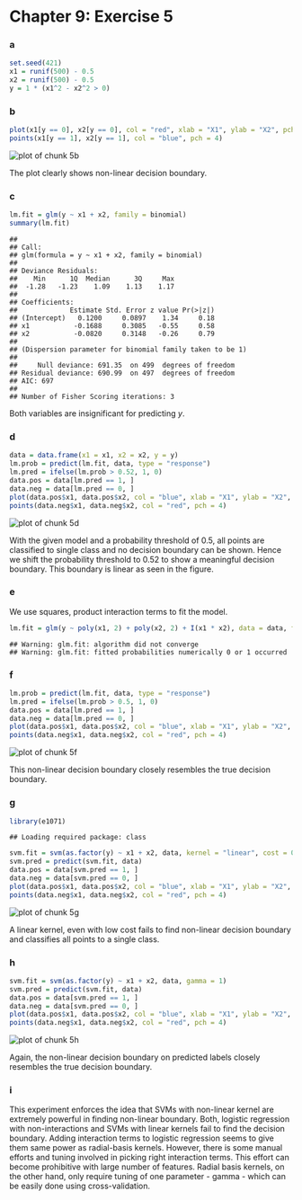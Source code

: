 Chapter 9: Exercise 5
========================================================

### a

```r
set.seed(421)
x1 = runif(500) - 0.5
x2 = runif(500) - 0.5
y = 1 * (x1^2 - x2^2 > 0)
```


### b

```r
plot(x1[y == 0], x2[y == 0], col = "red", xlab = "X1", ylab = "X2", pch = "+")
points(x1[y == 1], x2[y == 1], col = "blue", pch = 4)
```

![plot of chunk 5b](figure/5b.png) 

The plot clearly shows non-linear decision boundary.

### c

```r
lm.fit = glm(y ~ x1 + x2, family = binomial)
summary(lm.fit)
```

```
## 
## Call:
## glm(formula = y ~ x1 + x2, family = binomial)
## 
## Deviance Residuals: 
##    Min      1Q  Median      3Q     Max  
##  -1.28   -1.23    1.09    1.13    1.17  
## 
## Coefficients:
##             Estimate Std. Error z value Pr(>|z|)
## (Intercept)   0.1200     0.0897    1.34     0.18
## x1           -0.1688     0.3085   -0.55     0.58
## x2           -0.0820     0.3148   -0.26     0.79
## 
## (Dispersion parameter for binomial family taken to be 1)
## 
##     Null deviance: 691.35  on 499  degrees of freedom
## Residual deviance: 690.99  on 497  degrees of freedom
## AIC: 697
## 
## Number of Fisher Scoring iterations: 3
```

Both variables are insignificant for predicting $y$.

### d

```r
data = data.frame(x1 = x1, x2 = x2, y = y)
lm.prob = predict(lm.fit, data, type = "response")
lm.pred = ifelse(lm.prob > 0.52, 1, 0)
data.pos = data[lm.pred == 1, ]
data.neg = data[lm.pred == 0, ]
plot(data.pos$x1, data.pos$x2, col = "blue", xlab = "X1", ylab = "X2", pch = "+")
points(data.neg$x1, data.neg$x2, col = "red", pch = 4)
```

![plot of chunk 5d](figure/5d.png) 

With the given model and a probability threshold of 0.5, all points are classified to single class and no decision boundary can be shown. Hence we shift the probability threshold to 0.52 to show a meaningful decision boundary. This boundary is linear as seen in the figure.

### e
We use squares, product interaction terms to fit the model.

```r
lm.fit = glm(y ~ poly(x1, 2) + poly(x2, 2) + I(x1 * x2), data = data, family = binomial)
```

```
## Warning: glm.fit: algorithm did not converge
## Warning: glm.fit: fitted probabilities numerically 0 or 1 occurred
```


### f

```r
lm.prob = predict(lm.fit, data, type = "response")
lm.pred = ifelse(lm.prob > 0.5, 1, 0)
data.pos = data[lm.pred == 1, ]
data.neg = data[lm.pred == 0, ]
plot(data.pos$x1, data.pos$x2, col = "blue", xlab = "X1", ylab = "X2", pch = "+")
points(data.neg$x1, data.neg$x2, col = "red", pch = 4)
```

![plot of chunk 5f](figure/5f.png) 

This non-linear decision boundary closely resembles the true decision boundary.

### g

```r
library(e1071)
```

```
## Loading required package: class
```

```r
svm.fit = svm(as.factor(y) ~ x1 + x2, data, kernel = "linear", cost = 0.1)
svm.pred = predict(svm.fit, data)
data.pos = data[svm.pred == 1, ]
data.neg = data[svm.pred == 0, ]
plot(data.pos$x1, data.pos$x2, col = "blue", xlab = "X1", ylab = "X2", pch = "+")
points(data.neg$x1, data.neg$x2, col = "red", pch = 4)
```

![plot of chunk 5g](figure/5g.png) 

A linear kernel, even with low cost fails to find non-linear decision boundary and classifies all points to a single class.

### h

```r
svm.fit = svm(as.factor(y) ~ x1 + x2, data, gamma = 1)
svm.pred = predict(svm.fit, data)
data.pos = data[svm.pred == 1, ]
data.neg = data[svm.pred == 0, ]
plot(data.pos$x1, data.pos$x2, col = "blue", xlab = "X1", ylab = "X2", pch = "+")
points(data.neg$x1, data.neg$x2, col = "red", pch = 4)
```

![plot of chunk 5h](figure/5h.png) 

Again, the non-linear decision boundary on predicted labels closely resembles the true decision boundary.

### i
This experiment enforces the idea that SVMs with non-linear kernel are extremely powerful in finding non-linear boundary. Both, logistic regression with non-interactions and SVMs with linear kernels fail to find the decision boundary. Adding interaction terms to logistic regression seems to give them same power as radial-basis kernels. However, there is some manual efforts and tuning involved in picking right interaction terms. This effort can become prohibitive with large number of features. Radial basis kernels, on the other hand, only require tuning of one parameter - gamma - which can be easily done using cross-validation.
